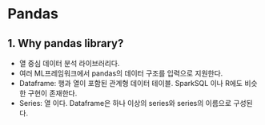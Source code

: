 # Pandas

## 1. Why pandas library?
- 열 중심 데이터 분석 라이브러리다.
- 여러 ML프레임워크에서 pandas의 데이터 구조를 입력으로 지원한다.
- Dataframe: 행과 열이 포함된 관계형 데이터 테이블. SparkSQL 이나 R에도 비슷한 구현이 존재한다.
- Series: 열 이다. Dataframe은 하나 이상의 series와 series의 이름으로 구성된다. 
